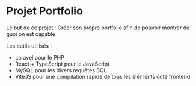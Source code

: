 # Projet Portfolio

Le but de ce projet : Créer son propre portfolio afin de pouvoir montrer de quoi on est capable

Les outils utilisés :
- Laravel pour le PHP
- React + TypeScript pour le JavaScript
- MySQL pour les divers requêtes SQL
- ViteJS pour une compilation rapide de tous les éléments côté frontend
